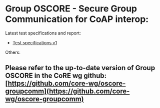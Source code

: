 # Group OSCORE - Secure Group Communication for CoAP interop: 

Latest test specifications and report:

* [Test specifications v1](test-spec1.html)
<!-- * [Interop DD/MM/YYYY]() -->

Others:


## Please refer to the up-to-date version of Group OSCORE in the CoRE wg github: [https://github.com/core-wg/oscore-groupcomm](https://github.com/core-wg/oscore-groupcomm)
